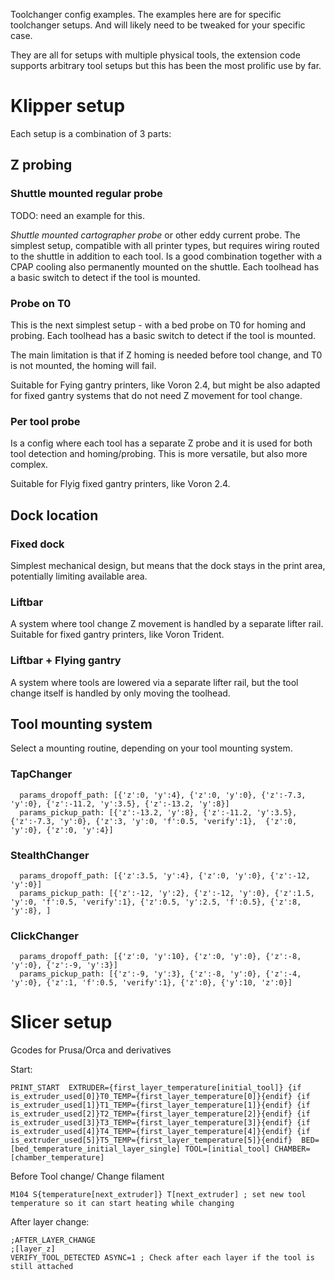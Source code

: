 Toolchanger config examples.
The examples here are for specific toolchanger setups. And will likely need to be tweaked for your specific case.

They are all for setups with multiple physical tools, 
the extension code supports arbitrary tool setups but this has been the most prolific use by far.

# Klipper setup 

Each setup is a combination of 3 parts: 

## Z probing

### Shuttle mounted regular probe

TODO: need an example for this.

*Shuttle mounted cartographer probe* or other eddy current probe.
The simplest setup, compatible with all printer types, but requires wiring routed to the shuttle in addition to each tool.
Is a good combination together with a CPAP cooling also permanently mounted on the shuttle.
Each toolhead has a basic switch to detect if the tool is mounted.

### Probe on T0

This is the next simplest setup - with a bed probe on T0 for homing and probing.
Each toolhead has a basic switch to detect if the tool is mounted.

The main limitation is that if Z homing is needed before tool change, and T0 is not mounted, the homing will fail. 

Suitable for Fying gantry printers, like Voron 2.4, but might be also adapted for fixed gantry 
systems that do not need Z movement for tool change.

### Per tool probe

Is a config where each tool has a separate Z probe and it is used for both tool detection and homing/probing.
This is more versatile, but also more complex.

Suitable for Flyig fixed gantry printers, like Voron 2.4.

## Dock location

### Fixed dock

Simplest mechanical design, but means that the dock stays in the print area, potentially limiting available area.

### Liftbar

A system where tool change Z movement is handled by a separate lifter rail.
Suitable for fixed gantry printers, like Voron Trident.

### Liftbar + Flying gantry

A system where tools are lowered via a separate lifter rail, but the tool change itself
is handled by only moving the toolhead.

## Tool mounting system

Select a mounting routine, depending on your tool mounting system.

### TapChanger
```
  params_dropoff_path: [{'z':0, 'y':4}, {'z':0, 'y':0}, {'z':-7.3, 'y':0}, {'z':-11.2, 'y':3.5}, {'z':-13.2, 'y':8}]
  params_pickup_path: [{'z':-13.2, 'y':8}, {'z':-11.2, 'y':3.5}, {'z':-7.3, 'y':0}, {'z':3, 'y':0, 'f':0.5, 'verify':1},  {'z':0, 'y':0}, {'z':0, 'y':4}]
```

### StealthChanger
``` 
  params_dropoff_path: [{'z':3.5, 'y':4}, {'z':0, 'y':0}, {'z':-12, 'y':0}]
  params_pickup_path: [{'z':-12, 'y':2}, {'z':-12, 'y':0}, {'z':1.5, 'y':0, 'f':0.5, 'verify':1}, {'z':0.5, 'y':2.5, 'f':0.5}, {'z':8, 'y':8}, ]  
```

### ClickChanger

```
  params_dropoff_path: [{'z':0, 'y':10}, {'z':0, 'y':0}, {'z':-8, 'y':0}, {'z':-9, 'y':3}]
  params_pickup_path: [{'z':-9, 'y':3}, {'z':-8, 'y':0}, {'z':-4, 'y':0}, {'z':1, 'f':0.5, 'verify':1}, {'z':0}, {'y':10, 'z':0}]
```

# Slicer setup

Gcodes for Prusa/Orca and derivatives

Start:
```gcode
PRINT_START  EXTRUDER={first_layer_temperature[initial_tool]} {if is_extruder_used[0]}T0_TEMP={first_layer_temperature[0]}{endif} {if is_extruder_used[1]}T1_TEMP={first_layer_temperature[1]}{endif} {if is_extruder_used[2]}T2_TEMP={first_layer_temperature[2]}{endif} {if is_extruder_used[3]}T3_TEMP={first_layer_temperature[3]}{endif} {if is_extruder_used[4]}T4_TEMP={first_layer_temperature[4]}{endif} {if is_extruder_used[5]}T5_TEMP={first_layer_temperature[5]}{endif}  BED=[bed_temperature_initial_layer_single] TOOL=[initial_tool] CHAMBER=[chamber_temperature]
```

Before Tool change/ Change filament 
```gcode
M104 S{temperature[next_extruder]} T[next_extruder] ; set new tool temperature so it can start heating while changing
```

After layer change:
```gcode
;AFTER_LAYER_CHANGE
;[layer_z]
VERIFY_TOOL_DETECTED ASYNC=1 ; Check after each layer if the tool is still attached
```